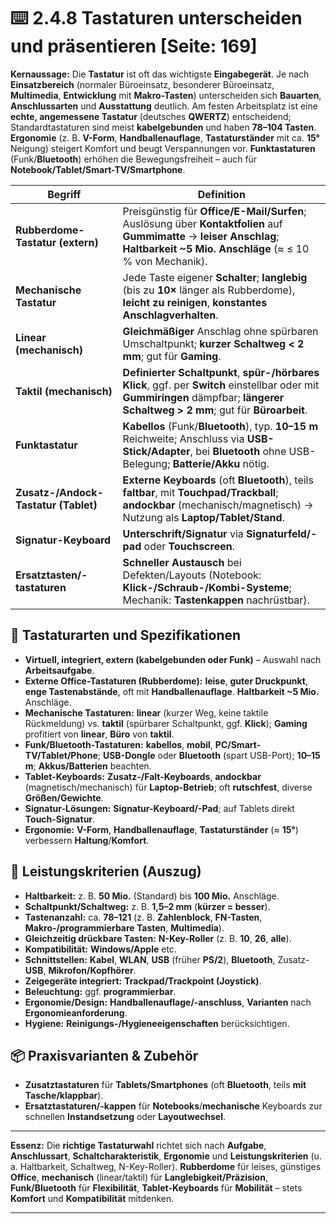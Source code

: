 # ⌨️ 2.4.8 Tastaturen unterscheiden und präsentieren [Seite: 169]

**Kernaussage:** Die **Tastatur** ist oft das wichtigste **Eingabegerät**. Je nach **Einsatzbereich** (normaler Büroeinsatz, besonderer Büroeinsatz, **Multimedia**, **Entwicklung** mit **Makro-Tasten**) unterscheiden sich **Bauarten**, **Anschlussarten** und **Ausstattung** deutlich. Am festen Arbeitsplatz ist eine **echte, angemessene Tastatur** (deutsches **QWERTZ**) entscheidend; Standardtastaturen sind meist **kabelgebunden** und haben **78–104 Tasten**. **Ergonomie** (z. B. **V-Form**, **Handballenauflage**, **Tastaturständer** mit ca. **15°** Neigung) steigert Komfort und beugt Verspannungen vor. **Funktastaturen** (Funk/**Bluetooth**) erhöhen die Bewegungsfreiheit – auch für **Notebook/Tablet/Smart-TV/Smartphone**.

| Begriff                              | Definition                                                                                                                                                                        |
| ------------------------------------ | --------------------------------------------------------------------------------------------------------------------------------------------------------------------------------- |
| **Rubberdome-Tastatur (extern)**     | Preisgünstig für **Office/E-Mail/Surfen**; Auslösung über **Kontaktfolien** auf **Gummimatte** → **leiser Anschlag**; **Haltbarkeit ~5 Mio. Anschläge** (≈ ≤ 10 % von Mechanik).  |
| **Mechanische Tastatur**             | Jede Taste eigener **Schalter**; **langlebig** (bis zu **10×** länger als Rubberdome), **leicht zu reinigen**, **konstantes Anschlagverhalten**.                                  |
| **Linear (mechanisch)**              | **Gleichmäßiger** Anschlag ohne spürbaren Umschaltpunkt; **kurzer Schaltweg < 2 mm**; gut für **Gaming**.                                                                         |
| **Taktil (mechanisch)**              | **Definierter Schaltpunkt**, **spür-/hörbares Klick**, ggf. per **Switch** einstellbar oder mit **Gummiringen** dämpfbar; **längerer Schaltweg > 2 mm**; gut für **Büroarbeit**.  |
| **Funktastatur**                     | **Kabellos** (Funk/**Bluetooth**), typ. **10–15 m** Reichweite; Anschluss via **USB-Stick/Adapter**, bei **Bluetooth** ohne USB-Belegung; **Batterie/Akku** nötig.                |
| **Zusatz-/Andock-Tastatur (Tablet)** | **Externe Keyboards** (oft **Bluetooth**), teils **faltbar**, mit **Touchpad/Trackball**; **andockbar** (mechanisch/magnetisch) → Nutzung als **Laptop/Tablet/Stand**.            |
| **Signatur-Keyboard**                | **Unterschrift/Signatur** via **Signaturfeld/-pad** oder **Touchscreen**.                                                                                                         |
| **Ersatztasten/-tastaturen**         | **Schneller Austausch** bei Defekten/Layouts (Notebook: **Klick-/Schraub-/Kombi-Systeme**; Mechanik: **Tastenkappen** nachrüstbar).                                               |

## 🧩 Tastaturarten und Spezifikationen

* **Virtuell, integriert, extern (kabelgebunden oder Funk)** – Auswahl nach **Arbeitsaufgabe**.
* **Externe Office-Tastaturen (Rubberdome):** **leise**, **guter Druckpunkt**, **enge Tastenabstände**, oft mit **Handballenauflage**. **Haltbarkeit ~5 Mio.** Anschläge. 
* **Mechanische Tastaturen:** **linear** (kurzer Weg, keine taktile Rückmeldung) vs. **taktil** (spürbarer Schaltpunkt, ggf. **Klick**); **Gaming** profitiert von **linear**, **Büro** von **taktil**.
* **Funk/Bluetooth-Tastaturen:** **kabellos**, **mobil**, **PC/Smart-TV/Tablet/Phone**; **USB-Dongle** oder **Bluetooth** (spart USB-Port); **10–15 m**; **Akkus/Batterien** beachten. 
* **Tablet-Keyboards:** **Zusatz-/Falt-Keyboards**, **andockbar** (magnetisch/mechanisch) für **Laptop-Betrieb**; oft **rutschfest**, diverse **Größen/Gewichte**. 
* **Signatur-Lösungen:** **Signatur-Keyboard/-Pad**; auf Tablets direkt **Touch-Signatur**. 
* **Ergonomie:** **V-Form**, **Handballenauflage**, **Tastaturständer** (≈ **15°**) verbessern **Haltung**/**Komfort**. 

## 🧪 Leistungskriterien (Auszug)

* **Haltbarkeit:** z. B. **50 Mio.** (Standard) bis **100 Mio.** Anschläge.
* **Schaltpunkt/Schaltweg:** z. B. **1,5–2 mm** (**kürzer = besser**).
* **Tastenanzahl:** ca. **78–121** (z. B. **Zahlenblock**, **FN-Tasten**, **Makro-/programmierbare Tasten**, **Multimedia**).
* **Gleichzeitig drückbare Tasten:** **N-Key-Roller** (z. B. **10**, **26**, **alle**).
* **Kompatibilität:** **Windows/Apple** etc.
* **Schnittstellen:** **Kabel**, **WLAN**, **USB** (früher **PS/2**), **Bluetooth**, Zusatz-**USB**, **Mikrofon/Kopfhörer**.
* **Zeigegeräte integriert:** **Trackpad/Trackpoint (Joystick)**.
* **Beleuchtung:** ggf. **programmierbar**.
* **Ergonomie/Design:** **Handballenauflage/-anschluss**, **Varianten** nach **Ergonomieanforderung**.
* **Hygiene:** **Reinigungs-/Hygieneeigenschaften** berücksichtigen. 

## 📦 Praxisvarianten & Zubehör

* **Zusatztastaturen** für **Tablets/Smartphones** (oft **Bluetooth**, teils **mit Tasche/klappbar**).
* **Ersatztastaturen/-kappen** für **Notebooks**/**mechanische** Keyboards zur schnellen **Instandsetzung** oder **Layoutwechsel**.

---

**Essenz:** Die **richtige Tastaturwahl** richtet sich nach **Aufgabe**, **Anschlussart**, **Schaltcharakteristik**, **Ergonomie** und **Leistungskriterien** (u. a. Haltbarkeit, Schaltweg, N-Key-Roller). **Rubberdome** für leises, günstiges **Office**, **mechanisch** (linear/taktil) für **Langlebigkeit/Präzision**, **Funk/Bluetooth** für **Flexibilität**, **Tablet-Keyboards** für **Mobilität** – stets **Komfort** und **Kompatibilität** mitdenken.



---
